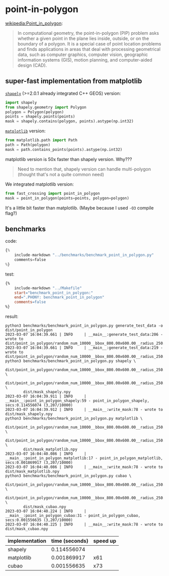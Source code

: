 # point-in-polygon

[wikipedia:Point_in_polygon](https://en.wikipedia.org/wiki/Point_in_polygon):

>   In computational geometry, the point-in-polygon (PIP) problem asks whether
>   a given point in the plane lies inside, outside, or on the boundary of a
>   polygon.  It is a special case of point location problems and finds
>   applications in areas that deal with processing geometrical data, such as
>   computer graphics, computer vision, geographic information systems (GIS),
>   motion planning, and computer-aided design (CAD).

## super-fast implementation from matplotlib

[`shapely`](https://shapely.readthedocs.io) (>=2.0.1 already integrated C++ GEOS) version:

```python
import shapely
from shapely.geometry import Polygon
polygon = Polygon(polygon)
points = shapely.points(points)
mask = shapely.contains(polygon, points).astype(np.int32)
```

[`matplotlib`](https://matplotlib.org/stable/api/path_api.html) version:

```python
from matplotlib.path import Path
path = Path(polygon)
mask = path.contains_points(points).astype(np.int32)
```

matplotlib version is 50x faster than shapely version. Why???

>   Need to mention that, shapely version can handle multi-polygon (thought that's not a quite common need)

We integrated matplotlib version:

```python
from fast_crossing import point_in_polygon
mask = point_in_polygon(points=points, polygon=polygon)
```

It's a little bit faster than matplotlib. (Maybe because I used `-O3` compile flag?)

## benchmarks

code:

```python
{%
    include-markdown "../benchmarks/benchmark_point_in_polygon.py"
    comments=false
%}
```

test:

```makefile
{%
    include-markdown "../Makefile"
    start="benchmark_point_in_polygon:"
    end=".PHONY: benchmark_point_in_polygon"
    comments=false
%}
```

result:

```
python3 benchmarks/benchmark_point_in_polygon.py generate_test_data -o dist/point_in_polygon
2023-03-07 16:04:39.661 | INFO     | __main__:generate_test_data:206 - wrote to dist/point_in_polygon/random_num_10000__bbox_800.00x600.00__radius_250.00__points.npy
2023-03-07 16:04:39.661 | INFO     | __main__:generate_test_data:219 - wrote to dist/point_in_polygon/random_num_10000__bbox_800.00x600.00__radius_250.00__polygon.npy
python3 benchmarks/benchmark_point_in_polygon.py shapely \
        dist/point_in_polygon/random_num_10000__bbox_800.00x600.00__radius_250.00__points.npy \
        dist/point_in_polygon/random_num_10000__bbox_800.00x600.00__radius_250.00__polygon.npy \
        dist/mask_shapely.npy
2023-03-07 16:04:39.911 | INFO     | __main__:point_in_polygon_shapely:59 - point_in_polygon_shapely, secs:0.114556074 (3,207/10000)
2023-03-07 16:04:39.912 | INFO     | __main__:write_mask:78 - wrote to dist/mask_shapely.npy
python3 benchmarks/benchmark_point_in_polygon.py matplotlib \
        dist/point_in_polygon/random_num_10000__bbox_800.00x600.00__radius_250.00__points.npy \
        dist/point_in_polygon/random_num_10000__bbox_800.00x600.00__radius_250.00__polygon.npy \
        dist/mask_matplotlib.npy
2023-03-07 16:04:40.086 | INFO     | __main__:point_in_polygon_matplotlib:17 - point_in_polygon_matplotlib, secs:0.001869917 (3,207/10000)
2023-03-07 16:04:40.086 | INFO     | __main__:write_mask:78 - wrote to dist/mask_matplotlib.npy
python3 benchmarks/benchmark_point_in_polygon.py cubao \
        dist/point_in_polygon/random_num_10000__bbox_800.00x600.00__radius_250.00__points.npy \
        dist/point_in_polygon/random_num_10000__bbox_800.00x600.00__radius_250.00__polygon.npy \
        dist/mask_cubao.npy
2023-03-07 16:04:40.224 | INFO     | __main__:point_in_polygon_cubao:31 - point_in_polygon_cubao, secs:0.001556635 (3,207/10000)
2023-03-07 16:04:40.225 | INFO     | __main__:write_mask:78 - wrote to dist/mask_cubao.npy
```

| implementation | time (seconds) | speed up |
| :-- | :-- | :-- |
| shapely | 0.114556074 | |
| matplotlib | 0.001869917 | x61 |
| cubao | 0.001556635 | x73 |
